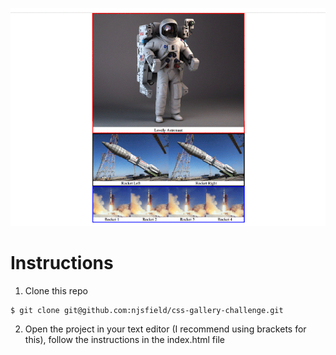 ![Final Screenshot](./images/challenge-screenshot.png)

# Instructions

1. Clone this repo
```
$ git clone git@github.com:njsfield/css-gallery-challenge.git
```
2. Open the project in your text editor (I recommend using brackets for this), follow the instructions in the index.html file